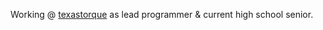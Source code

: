 Working @ [texastorque](https://www.texastorque.org/) as lead programmer & current high school senior.
